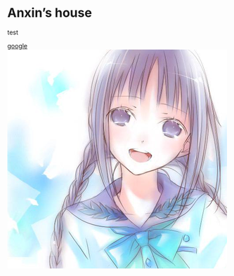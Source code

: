 <html>
<head>  
<meta charset="utf-8">
</head>

<body>  
<h1>Anxin’s house</h1>
<p>test</p>
<a href="https://www.google.com">google</a>
<br>
<img src="https://github.com/dmc-oss/anxin.github.io/blob/master/10247848_p0_square1200.jpg"  />
<br>


</body>

</html>
